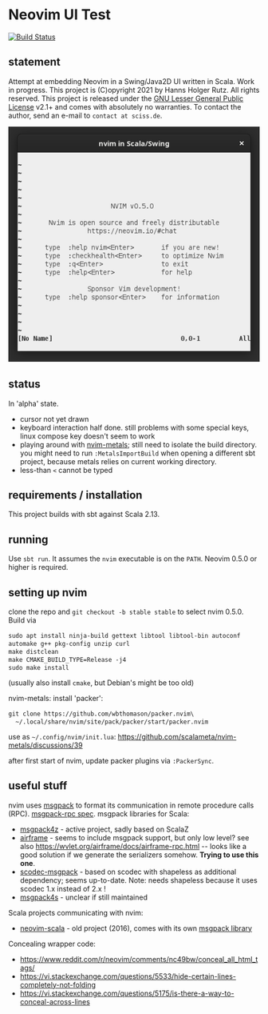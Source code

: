 # Neovim UI Test

[![Build Status](https://github.com/Sciss/NeovimUITest/workflows/Scala%20CI/badge.svg?branch=main)](https://github.com/Sciss/NeovimUITest/actions?query=workflow%3A%22Scala+CI%22)

## statement

Attempt at embedding Neovim in a Swing/Java2D UI written in Scala. Work in progress.
This project is (C)opyright 2021
by Hanns Holger Rutz. All rights reserved. This project is released under 
the [GNU Lesser General Public License](https://github.com/Sciss/NeovimUITest/raw/main/LICENSE) v2.1+ and comes with
absolutely no warranties. To contact the author, send an e-mail to `contact at sciss.de`.

![screenshot](screenshot.png)

## status

In 'alpha' state.

- cursor not yet drawn
- keyboard interaction half done. still problems with some special keys, linux compose key doesn't seem to work
- playing around with [nvim-metals](https://github.com/scalameta/nvim-metals/); still need to isolate the build
  directory. you might need to run `:MetalsImportBuild` when opening a different sbt project, because metals relies
  on current working directory.
- less-than `<` cannot be typed

## requirements / installation

This project builds with sbt against Scala 2.13.

## running

Use `sbt run`. It assumes the `nvim` executable is on the `PATH`. Neovim 0.5.0 or higher is required.

## setting up nvim

clone the repo and `git checkout -b stable stable` to select nvim 0.5.0. Build via

    sudo apt install ninja-build gettext libtool libtool-bin autoconf automake g++ pkg-config unzip curl
    make distclean
    make CMAKE_BUILD_TYPE=Release -j4
    sudo make install

(usually also install `cmake`, but Debian's might be too old)

nvim-metals: install 'packer':

    git clone https://github.com/wbthomason/packer.nvim\
      ~/.local/share/nvim/site/pack/packer/start/packer.nvim

use as `~/.config/nvim/init.lua`: https://github.com/scalameta/nvim-metals/discussions/39

after first start of nvim, update packer plugins via `:PackerSync`.

## useful stuff

nvim uses [msgpack](https://msgpack.org/) to format its communication in remote procedure calls (RPC).
[msgpack-rpc spec](https://github.com/msgpack-rpc/msgpack-rpc/blob/master/spec.md).
msgpack libraries for Scala:

- [msgpack4z](https://github.com/msgpack4z/msgpack4z-core) - active project, sadly based on ScalaZ
- [airframe](https://github.com/wvlet/airframe) - seems to include msgpack support, but only low level?
  see also https://wvlet.org/airframe/docs/airframe-rpc.html -- looks like a good solution if we generate
  the serializers somehow. **Trying to use this one**.
- [scodec-msgpack](https://github.com/xuwei-k/scodec-msgpack) - based on scodec with shapeless as additional 
   dependency; seems up-to-date. Note: needs shapeless because it uses
   scodec 1.x instead of 2.x !
- [msgpack4s](https://github.com/velvia/msgpack4s) - unclear if still maintained
  
Scala projects communicating with nvim:

- [neovim-scala](https://github.com/fuyumatsuri/neovim-scala) - old project (2016), comes with its own
  [msgpack library](https://github.com/fuyumatsuri/msgpack-rpc-scala)

Concealing wrapper code:

- https://www.reddit.com/r/neovim/comments/nc49bw/conceal_all_html_tags/
- https://vi.stackexchange.com/questions/5533/hide-certain-lines-completely-not-folding
- https://vi.stackexchange.com/questions/5175/is-there-a-way-to-conceal-across-lines
